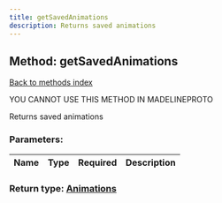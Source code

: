 ```yaml
---
title: getSavedAnimations
description: Returns saved animations
---
```

## Method: getSavedAnimations  
[Back to methods index](index.md)


YOU CANNOT USE THIS METHOD IN MADELINEPROTO


Returns saved animations

### Parameters:

| Name     |    Type       | Required | Description |
|----------|---------------|----------|-------------|


### Return type: [Animations](../types/Animations.md)

